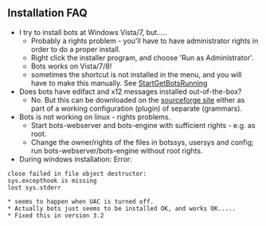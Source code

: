 ## Installation FAQ ##
  * I try to install bots at Windows Vista/7, but.....
    * Probably a rights problem - you'll have to have administrator rights in order to do a proper install.
    * Right click the installer program, and choose 'Run as Administrator'.
    * Bots works on Vista/7/8!
    * sometimes the shortcut is not installed in the menu, and you will have to make this manually. See [StartGetBotsRunning](StartGetBotsRunning.md)
  * Does bots have edifact and x12 messages installed out-of-the-box?
    * No. But this can be downloaded on the [sourceforge site](https://sourceforge.net/projects/bots/files) either as part of a working configuration (plugin) of separate (grammars).
  * Bots is not working on linux - rights problems.
    * Start bots-webserver and bots-engine with sufficient rights - e.g. as root.
    * Change the owner/rights of the files in botssys, usersys and config; run bots-webserver/bots-engine without root rights.
  * During windows installation: Error:
```
close failed in file object destructor: 
sys.excepthook is missing 
lost sys.stderr
```
    * seems to happen when UAC is turned off.
    * Actually bots just seems to be installed OK, and works OK.....
    * Fixed this in version 3.2
